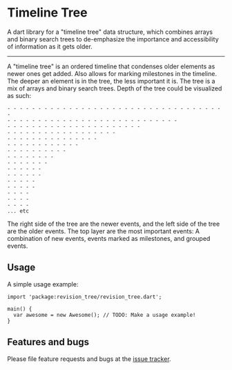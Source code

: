 # Timeline Tree

A dart library for a "timeline tree" data structure, which combines
arrays and binary search trees to de-emphasize the importance and
accessibility of information as it gets older.

- - -

A "timeline tree" is an ordered timeline that condenses older elements as
newer ones get added. Also allows for marking milestones in the timeline.
The deeper an element is in the tree, the less important it is. The tree
is a mix of arrays and binary search trees. Depth of the tree could be
visualized as such:

```
- - - - - - - - - - - - - - - - - - - - - - - - - - - - - - - - - - - -
- - - - - - - - - - - - - - - - - - - - - - - - - - - -
- - - - - - - - - - - - - - - - - - - - - -
- - - - - - - - - - - - - - - - - -
- - - - - - - - - - - - - - -
- - - - - - - - - - - -
- - - - - - - - - -
- - - - - - - -
- - - - - - -
- - - - - -
- - - - - -
- - - - -
- - - - -
- - - -
- - - -
- - - -
... etc
```

The right side of the tree are the newer events, and the left side of the
tree are the older events. The top layer are the most important events:
A combination of new events, events marked as milestones, and grouped
events.

## Usage

A simple usage example:

    import 'package:revision_tree/revision_tree.dart';

    main() {
      var awesome = new Awesome(); // TODO: Make a usage example!
    }

## Features and bugs

Please file feature requests and bugs at the [issue tracker][tracker].

[tracker]: http://example.com/issues/replaceme
